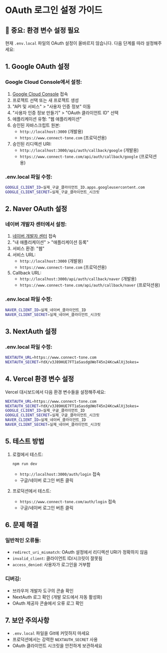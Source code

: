 # OAuth 로그인 설정 가이드

## 🚨 중요: 환경 변수 설정 필요

현재 `.env.local` 파일의 OAuth 설정이 올바르지 않습니다. 다음 단계를 따라 설정해주세요:

## 1. Google OAuth 설정

### Google Cloud Console에서 설정:
1. [Google Cloud Console](https://console.cloud.google.com/) 접속
2. 프로젝트 선택 또는 새 프로젝트 생성
3. "API 및 서비스" > "사용자 인증 정보" 이동
4. "사용자 인증 정보 만들기" > "OAuth 클라이언트 ID" 선택
5. 애플리케이션 유형: "웹 애플리케이션"
6. 승인된 자바스크립트 원본:
   - `http://localhost:3000` (개발용)
   - `https://www.connect-tone.com` (프로덕션용)
7. 승인된 리디렉션 URI:
   - `http://localhost:3000/api/auth/callback/google` (개발용)
   - `https://www.connect-tone.com/api/auth/callback/google` (프로덕션용)

### .env.local 파일 수정:
```bash
GOOGLE_CLIENT_ID=실제_구글_클라이언트_ID.apps.googleusercontent.com
GOOGLE_CLIENT_SECRET=실제_구글_클라이언트_시크릿
```

## 2. Naver OAuth 설정

### 네이버 개발자 센터에서 설정:
1. [네이버 개발자 센터](https://developers.naver.com/) 접속
2. "내 애플리케이션" > "애플리케이션 등록"
3. 서비스 환경: "웹"
4. 서비스 URL:
   - `http://localhost:3000` (개발용)
   - `https://www.connect-tone.com` (프로덕션용)
5. Callback URL:
   - `http://localhost:3000/api/auth/callback/naver` (개발용)
   - `https://www.connect-tone.com/api/auth/callback/naver` (프로덕션용)

### .env.local 파일 수정:
```bash
NAVER_CLIENT_ID=실제_네이버_클라이언트_ID
NAVER_CLIENT_SECRET=실제_네이버_클라이언트_시크릿
```

## 3. NextAuth 설정

### .env.local 파일 수정:
```bash
NEXTAUTH_URL=https://www.connect-tone.com
NEXTAUTH_SECRET=YdX/v3J89HUE7FT1aSasdgUWoT45n24KcwAlXj3okes=
```

## 4. Vercel 환경 변수 설정

Vercel 대시보드에서 다음 환경 변수들을 설정해주세요:

```bash
NEXTAUTH_URL=https://www.connect-tone.com
NEXTAUTH_SECRET=YdX/v3J89HUE7FT1aSasdgUWoT45n24KcwAlXj3okes=
GOOGLE_CLIENT_ID=실제_구글_클라이언트_ID
GOOGLE_CLIENT_SECRET=실제_구글_클라이언트_시크릿
NAVER_CLIENT_ID=실제_네이버_클라이언트_ID
NAVER_CLIENT_SECRET=실제_네이버_클라이언트_시크릿
```

## 5. 테스트 방법

1. 로컬에서 테스트:
   ```bash
   npm run dev
   ```
   - `http://localhost:3000/auth/login` 접속
   - 구글/네이버 로그인 버튼 클릭

2. 프로덕션에서 테스트:
   - `https://www.connect-tone.com/auth/login` 접속
   - 구글/네이버 로그인 버튼 클릭

## 6. 문제 해결

### 일반적인 오류들:
- `redirect_uri_mismatch`: OAuth 설정에서 리디렉션 URI가 정확하지 않음
- `invalid_client`: 클라이언트 ID/시크릿이 잘못됨
- `access_denied`: 사용자가 로그인을 거부함

### 디버깅:
- 브라우저 개발자 도구의 콘솔 확인
- NextAuth 로그 확인 (개발 모드에서 자동 활성화)
- OAuth 제공자 콘솔에서 오류 로그 확인

## 7. 보안 주의사항

- `.env.local` 파일을 Git에 커밋하지 마세요
- 프로덕션에서는 강력한 `NEXTAUTH_SECRET` 사용
- OAuth 클라이언트 시크릿을 안전하게 보관하세요
